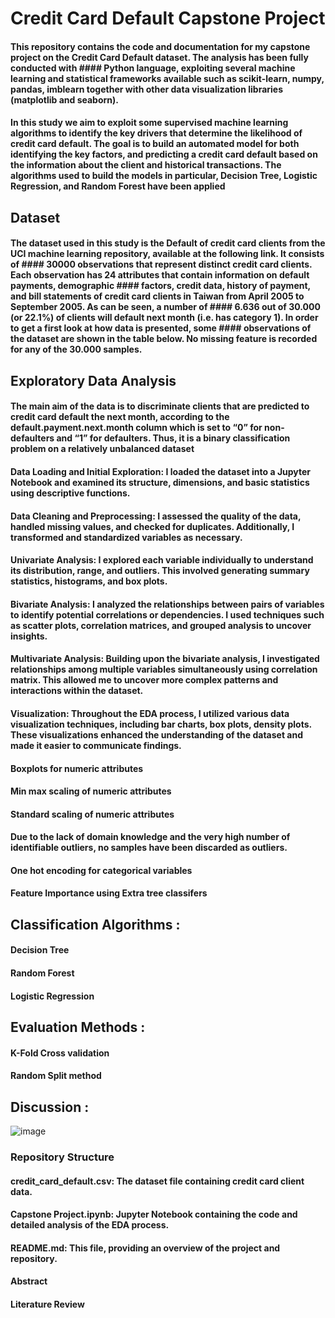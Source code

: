 # Credit Card Default Capstone Project

#### This repository contains the code and documentation for my capstone project on the Credit Card Default dataset. The analysis has been fully conducted with #### Python language, exploiting several machine learning and statistical frameworks available such as scikit-learn, numpy, pandas, imblearn together with other data visualization libraries (matplotlib and seaborn). 
#### In this study we aim to exploit some supervised machine learning algorithms to identify the key drivers that determine the likelihood of credit card default. The goal is to build an automated model for both identifying the key factors, and predicting a credit card default based on the information about the client and historical transactions. The algorithms used to build the models in particular, Decision Tree, Logistic Regression, and Random Forest have been applied

## Dataset

#### The dataset used in this study is the Default of credit card clients from the UCI machine learning repository, available at the following link. It consists of #### 30000 observations that represent distinct credit card clients. Each observation has 24 attributes that contain information on default payments, demographic #### factors, credit data, history of payment, and bill statements of credit card clients in Taiwan from April 2005 to September 2005. As can be seen, a number of #### 6.636 out of 30.000 (or 22.1%) of clients will default next month (i.e. has category 1). In order to get a first look at how data is presented, some #### observations of the dataset are shown in the table below. No missing feature is recorded for any of the 30.000 samples.

## Exploratory Data Analysis

#### The main aim of the data is to discriminate clients that are predicted to credit card default the next month, according to the default.payment.next.month column which is set to “0” for non-defaulters and “1” for defaulters. Thus, it is a binary classification problem on a relatively unbalanced dataset

#### Data Loading and Initial Exploration: I loaded the dataset into a Jupyter Notebook and examined its structure, dimensions, and basic statistics using descriptive functions.

#### Data Cleaning and Preprocessing: I assessed the quality of the data, handled missing values, and checked for duplicates. Additionally, I transformed and standardized variables as necessary.

#### Univariate Analysis: I explored each variable individually to understand its distribution, range, and outliers. This involved generating summary statistics, histograms, and box plots.

#### Bivariate Analysis: I analyzed the relationships between pairs of variables to identify potential correlations or dependencies. I used techniques such as scatter plots, correlation matrices, and grouped analysis to uncover insights.

#### Multivariate Analysis: Building upon the bivariate analysis, I investigated relationships among multiple variables simultaneously using correlation matrix. This allowed me to uncover more complex patterns and interactions within the dataset.

#### Visualization: Throughout the EDA process, I utilized various data visualization techniques, including bar charts, box plots, density plots. These visualizations enhanced the understanding of the dataset and made it easier to communicate findings.

#### Boxplots for numeric attributes

#### Min max scaling of numeric attributes

#### Standard scaling of numeric attributes

#### Due to the lack of domain knowledge and the very high number of identifiable outliers, no samples have been discarded as outliers.

#### One hot encoding for categorical variables

#### Feature Importance using Extra tree classifers

## Classification Algorithms : 
#### Decision Tree
#### Random Forest
#### Logistic Regression

## Evaluation Methods :
#### K-Fold Cross validation
#### Random Split method

## Discussion :
![image](https://github.com/vittachandra/Git-course/assets/32310951/ef923828-a05a-4815-bd62-ab559d9814d9)



### Repository Structure

#### credit_card_default.csv: The dataset file containing credit card client data.

#### Capstone Project.ipynb: Jupyter Notebook containing the code and detailed analysis of the EDA process.

#### README.md: This file, providing an overview of the project and repository.

#### Abstract 

#### Literature Review
